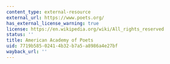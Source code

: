 ```yaml
---
content_type: external-resource
external_url: https://www.poets.org/
has_external_license_warning: true
license: https://en.wikipedia.org/wiki/All_rights_reserved
status: ''
title: American Academy of Poets
uid: 7719b585-0241-4b32-b7a5-a8986a4e27bf
wayback_url: ''
---
```

